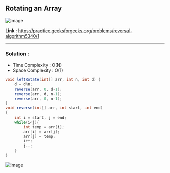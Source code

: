 ## Rotating an Array 

![image](https://user-images.githubusercontent.com/23376002/224763040-a0bc711b-06a4-45da-a9b9-5cb2400f7cb0.png)

**Link :** https://practice.geeksforgeeks.org/problems/reversal-algorithm5340/1

-------------------------------------------------------------------------------------------------------------------------------------------------------


### Solution : 

- Time Complexity : O(N)
- Space Complexity : O(1)


```java
void leftRotate(int[] arr, int n, int d) {
    d = d%n;
    reverse(arr, 0, d-1);
    reverse(arr, d, n-1);
    reverse(arr, 0, n-1);
}
void reverse(int[] arr, int start, int end)
{
    int i = start, j = end;
    while(i<j){
        int temp = arr[i];
        arr[i] = arr[j];
        arr[j] = temp;
        i++;
        j--;
    }
}

```

![image](https://user-images.githubusercontent.com/23376002/227596706-6ecaf2a0-3a31-46f5-847a-f94e68941853.png)





